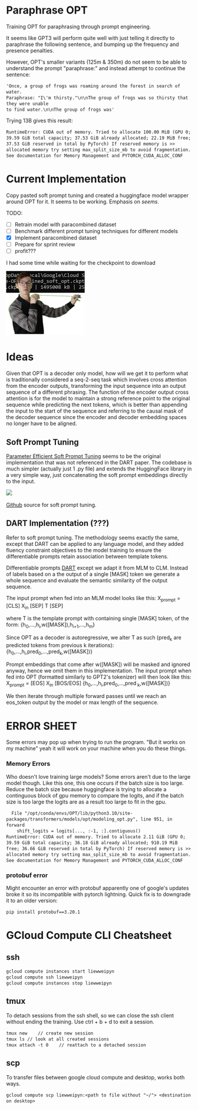 # Paraphrase OPT

Training OPT for paraphrasing through prompt engineering.

It seems like GPT3 will perform quite well with just telling it directly to paraphrase the following sentence, and
bumping up the frequency and presence penalties.

However, OPT's smaller variants (125m & 350m) do not seem to be able to understand the prompt "paraphrase:" and instead
attempt to continue the sentence:

```
'Once, a group of frogs was roaming around the forest in search of water. 
Paraphrase: "I\'m thirsty."\n\nThe group of frogs was so thirsty that they were unable 
to find water.\n\nThe group of frogs was'
```

Trying 13B gives this result:
```
RuntimeError: CUDA out of memory. Tried to allocate 100.00 MiB (GPU 0; 39.59 GiB total capacity; 37.53 GiB already allocated; 22.19 MiB free; 37.53 GiB reserved in total by PyTorch) If reserved memory is >> allocated memory try setting max_split_size_mb to avoid fragmentation.  See documentation for Memory Management and PYTORCH_CUDA_ALLOC_CONF
```

# Current Implementation

Copy pasted soft prompt tuning and created a huggingface model wrapper around OPT for it. It seems to be working.
Emphasis on *seems*.

TODO:
- [ ] Retrain model with paracombined dataset
- [ ] Benchmark different prompt tuning techniques for different models
- [x] Implement paracombined dataset
- [ ] Prepare for sprint review
- [ ] profit???

I had some time while waiting for the checkpoint to download

![](images/thats_quite_big.png)

# Ideas

Given that OPT is a decoder only model, how will we get it to perform what is traditionally considered a seq-2-seq task
which involves cross attention from the encoder outputs, transforming the input sequence into an output sequence of a
different phrasing. The function of the encoder output cross attention is for the model to maintain a strong reference
point to the original sequence while predicting the next tokens, which is better than appending the input to the start
of the sequence and referring to the causal mask of the decoder sequence since the encoder and decoder embedding spaces
no longer have to be aligned.

## Soft Prompt Tuning

[Parameter Efficient Soft Prompt Tuning](https://arxiv.org/pdf/2104.08691.pdf) seems to be the original implementation
that was not referenced in the DART paper. The codebase is much simpler (actually just 1 .py file) and extends the
HuggingFace library in a very simple way, just concatenating the soft prompt embeddings directly to the input.

<img src="https://github.com/kipgparker/soft-prompt-tuning/blob/main/soft_embedding.png?raw=true" width=300/>

[Github](https://github.com/kipgparker/soft-prompt-tuning) source for soft prompt tuning.

## DART Implementation (???)

Refer to soft prompt tuning. The methodology seems exactly the same, except that DART can be applied to any language
model, and they added fluency constraint objectives to the model training to ensure the differentiable prompts retain
association between template tokens.

Differentiable prompts [DART](https://arxiv.org/pdf/2108.13161.pdf) except we adapt it from MLM to CLM. Instead of
labels based on a the output of a single [MASK] token we generate a whole sequence and evaluate the semantic similarity
of the output sequence.

The input prompt when fed into an MLM model looks like this:
X<sub>prompt</sub> = [CLS] X<sub>in</sub> [SEP] T [SEP]

where T is the template prompt with containing single [MASK] token, of the form:
{h<sub>0</sub>,...,h<sub>i</sub>,w([MASK]),h<sub>i+1</sub>,...,h<sub>m</sub>}

Since OPT as a decoder is autoregressive, we alter T as such (pred<sub>k</sub> are predicted tokens from previous k
iterations):
{h<sub>0</sub>,...,h<sub>i</sub>,pred<sub>0</sub>,...,pred<sub>k</sub>,w([MASK])}

Prompt embeddings that come after w([MASK]) will be masked and ignored anyway, hence we omit them in this
implementation. The input prompt when fed into OPT (formatted similarly to GPT2's tokenizer) will then look like this:
X<sub>prompt</sub> = [EOS] X<sub>in</sub> [BOS/EOS] {h<sub>0</sub>,...,h<sub>i</sub>,pred<sub>0</sub>,...,pred<sub>
k</sub>,w([MASK])}

We then iterate through multiple forward passes until we reach an eos_token output by the model or max length of the
sequence.

# ERROR SHEET

Some errors may pop up when trying to run the program. "But it works on my machine" yeah it will work on your machine
when you do these things.

### Memory Errors
Who doesn't love training large models? Some errors aren't due to the large model though. Like this one, this one occurs
if the batch size is too large. Reduce the batch size because huggingface is trying to allocate a continguous block of
gpu memory to compare the logits, and if the batch size is too large the logits are as a result too large to fit in the
gpu.

```commandline
  File "/opt/conda/envs/OPT/lib/python3.10/site-packages/transformers/models/opt/modeling_opt.py", line 951, in forward
    shift_logits = logits[..., :-1, :].contiguous()
RuntimeError: CUDA out of memory. Tried to allocate 2.11 GiB (GPU 0; 39.59 GiB total capacity; 36.18 GiB already allocated; 910.19 MiB free; 36.66 GiB reserved in total by PyTorch) If reserved memory is >> allocated memory try setting max_split_size_mb to avoid fragmentation.  See documentation for Memory Management and PYTORCH_CUDA_ALLOC_CONF
```


### protobuf error

Might encounter an error with protobuf apparently one of google's updates broke it so its incompatible with pytorch
lightning. Quick fix is to downgrade it to an older version:

```buildoutcfg
pip install protobuf==3.20.1
```

# GCloud Compute CLI Cheatsheet

## ssh
```commandline
gcloud compute instances start liewweipyn
gcloud compute ssh liewweipyn
gcloud compute instances stop liewweipyn
```

## tmux
To detach sessions from the ssh shell, so we can close the ssh client without ending the training.
Use ctrl + b + d to exit a session.
```commandline
tmux new    // create new session
tmux ls // look at all created sessions
tmux attach -t 0    // reattach to a detached session
```

## scp
To transfer files between google cloud compute and desktop, works both ways.
```
gcloud compute scp liewweipyn:<path to file without "~/"> <destination on desktop>
```
